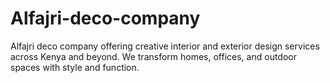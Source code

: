 # Alfajri-deco-company
Alfajri deco company offering creative interior and exterior design services across Kenya and beyond. We transform homes, offices, and outdoor spaces with style and function.
